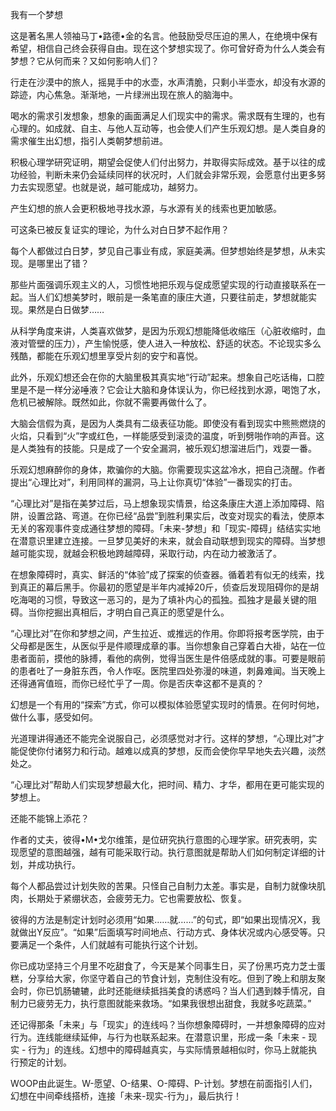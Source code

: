 我有一个梦想

这是著名黑人领袖马丁•路德•金的名言。他鼓励受尽压迫的黑人，在绝境中保有希望，相信自己终会获得自由。现在这个梦想实现了。你可曾好奇为什么人类会有梦想？它从何而来？又如何影响人们？

行走在沙漠中的旅人，摇晃手中的水壶，水声清脆，只剩小半壶水，却没有水源的踪迹，内心焦急。渐渐地，一片绿洲出现在旅人的脑海中。

喝水的需求引发想象，想象的画面满足人们现实中的需求。需求既有生理的，也有心理的。如成就、自主、与他人互动等，也会使人们产生乐观幻想。是人类自身的需求催生出幻想，指引人类朝梦想前进。

积极心理学研究证明，期望会促使人们付出努力，并取得实际成效。基于以往的成功经验，判断未来仍会延续同样的状况时，人们就会非常乐观，会愿意付出更多努力去实现愿望。也就是说，越可能成功，越努力。

产生幻想的旅人会更积极地寻找水源，与水源有关的线索也更加敏感。

可这条已被反复证实的理论，为什么对白日梦不起作用？

每个人都做过白日梦，梦见自己事业有成，家庭美满。但梦想始终是梦想，从未实现。是哪里出了错？

那些片面强调乐观主义的人，习惯性地把乐观与促成愿望实现的行动直接联系在一起。当人们幻想美梦时，眼前是一条笔直的康庄大道，只要往前走，梦想就能实现。果然是白日做梦……

从科学角度来讲，人类喜欢做梦，是因为乐观幻想能降低收缩压（心脏收缩时，血液对管壁的压力），产生愉悦感，使人进入一种放松、舒适的状态。不论现实多么残酷，都能在乐观幻想里享受片刻的安宁和喜悦。

此外，乐观幻想还会在你的大脑里极其真实地“行动”起来。想象自己吃话梅，口腔里是不是一样分泌唾液？它会让大脑和身体误认为，你已经找到水源，喝饱了水，危机已被解除。既然如此，你就不需要再做什么了。

大脑会信假为真，是因为人类具有二级表征功能。即使没有看到现实中熊熊燃烧的火焰，只看到“火”字或红色，一样能感受到滚烫的温度，听到劈啪作响的声音。这是人类独有的技能。只是成了一个安全漏洞，被乐观幻想溜进后门，戏耍一番。

乐观幻想麻醉你的身体，欺骗你的大脑。你需要现实这盆冷水，把自己浇醒。作者提出“心理比对”，利用同样的漏洞，马上让你真切“体验”一番现实的打击。

“心理比对”是指在美梦过后，马上想象现实情景，给这条康庄大道上添加障碍、陷阱，设置岔路、弯道。在你已经“品尝”到胜利果实后，改变对现实的看法，使原本无关的客观事件变成通往梦想的障碍。「未来-梦想」和「现实-障碍」结结实实地在潜意识里建立连接。一旦梦见美好的未来，就会自动联想到现实的障碍。当梦想越可能实现，就越会积极地跨越障碍，采取行动，内在动力被激活了。

在想象障碍时，真实、鲜活的“体验”成了探案的侦查器。循着若有似无的线索，找到真正的幕后黑手。你最初的愿望是半年内减掉20斤，侦查后发现阻碍你的是胡吃海喝的习惯，导致这一恶习的，是为了填补内心的孤独。孤独才是最关键的阻碍。当你挖掘出真相后，才明白自己真正的愿望是什么。

   “心理比对”在你和梦想之间，产生拉近、或推远的作用。你即将报考医学院，由于父母都是医生，从医似乎是件顺理成章的事。当你想象自己穿着白大褂，站在一位患者面前，摸他的脉搏，看他的病例，觉得当医生是件倍感成就的事。可要是眼前的患者吐了一身脏东西，令人作呕。医院里四处弥漫的味道，刺鼻难闻。当天晚上还得通宵值班，而你已经忙乎了一周。你是否庆幸这都不是真的？

   幻想是一个有用的“探索”方式，你可以模拟体验愿望实现时的情景。在何时何地，做什么事，感受如何。

  光道理讲得通还不能完全说服自己，必须感觉对才行。这样的梦想，“心理比对”才能促使你付诸努力和行动。越难以成真的梦想，反而会使你早早地失去兴趣，淡然处之。

“心理比对”帮助人们实现梦想最大化，把时间、精力、才华，都用在更可能实现的梦想上。

还能不能锦上添花？

作者的丈夫，彼得•M•戈尔维策，是位研究执行意图的心理学家。研究表明，实现愿望的意图越强，越有可能采取行动。执行意图就是帮助人们如何制定详细的计划，并成功执行。

每个人都品尝过计划失败的苦果。只怪自己自制力太差。事实是，自制力就像块肌肉，长期处于紧绷状态，会疲劳无力。它也需要放松、恢复。

彼得的方法是制定计划时必须用“如果……就……”的句式，即“如果出现情况X，我就做出Y反应”。“如果”后面填写时间地点、行动方式、身体状况或内心感受等。只要满足一个条件，人们就越有可能执行这个计划。

你已成功坚持三个月里不吃甜食了，今天是某个同事生日，买了份黑巧克力芝士蛋糕，分享给大家，你坚守着自己的节食计划，克制住没有吃。但到了晚上和朋友聚会时，你已饥肠辘辘，此时还能继续抵挡美食的诱惑吗？当人们遇到棘手情况，自制力已疲劳无力，执行意图就能来救场。“如果我很想出甜食，我就多吃蔬菜。”

还记得那条「未来」与「现实」的连线吗？当你想象障碍时，一并想象障碍的应对行为。连线能继续延伸，与行为也联系起来。在潜意识里，形成一条「未来 - 现实 - 行为」的连线。幻想中的障碍越真实，与实际情景越相似时，你马上就能执行预定的计划。

WOOP由此诞生。W-愿望、O-结果、O-障碍、P-计划。梦想在前面指引人们，幻想在中间牵线搭桥，连接「未来-现实-行为」，最后执行！
